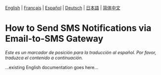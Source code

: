 [English](../en/SmsGateway.md) | [Français](../fr/SmsGateway.md) | [Español](../es/SmsGateway.md) | [Deutsch](../de/SmsGateway.md) | [日本語](../ja/SmsGateway.md) | [简体中文](../zh/SmsGateway.md)

# How to Send SMS Notifications via Email-to-SMS Gateway

*Este es un marcador de posición para la traducción al español. Por favor, traduzca el contenido a continuación.*

...existing English documentation goes here...
